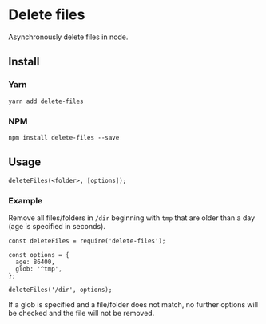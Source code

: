 # Delete files

Asynchronously delete files in node.

## Install

### Yarn
```
yarn add delete-files
```

### NPM
```
npm install delete-files --save 
```

## Usage

```
deleteFiles(<folder>, [options]);
```

### Example

Remove all files/folders in `/dir` beginning with `tmp` that are older than a day (age is specified in seconds).

```
const deleteFiles = require('delete-files');

const options = {
  age: 86400,
  glob: '^tmp',
};

deleteFiles('/dir', options);
```

If a glob is specified and a file/folder does not match, no further options will be checked and the file will not
be removed.

